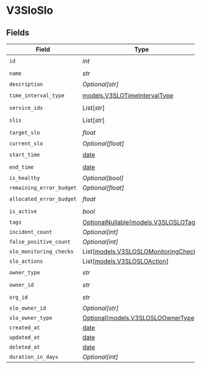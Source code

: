 # V3SloSlo


## Fields

| Field                                                                        | Type                                                                         | Required                                                                     | Description                                                                  |
| ---------------------------------------------------------------------------- | ---------------------------------------------------------------------------- | ---------------------------------------------------------------------------- | ---------------------------------------------------------------------------- |
| `id`                                                                         | *int*                                                                        | :heavy_check_mark:                                                           | N/A                                                                          |
| `name`                                                                       | *str*                                                                        | :heavy_check_mark:                                                           | N/A                                                                          |
| `description`                                                                | *Optional[str]*                                                              | :heavy_minus_sign:                                                           | N/A                                                                          |
| `time_interval_type`                                                         | [models.V3SLOTimeIntervalType](../models/v3slotimeintervaltype.md)           | :heavy_check_mark:                                                           | N/A                                                                          |
| `service_ids`                                                                | List[*str*]                                                                  | :heavy_check_mark:                                                           | N/A                                                                          |
| `slis`                                                                       | List[*str*]                                                                  | :heavy_check_mark:                                                           | N/A                                                                          |
| `target_slo`                                                                 | *float*                                                                      | :heavy_check_mark:                                                           | N/A                                                                          |
| `current_slo`                                                                | *Optional[float]*                                                            | :heavy_minus_sign:                                                           | N/A                                                                          |
| `start_time`                                                                 | [date](https://docs.python.org/3/library/datetime.html#date-objects)         | :heavy_check_mark:                                                           | N/A                                                                          |
| `end_time`                                                                   | [date](https://docs.python.org/3/library/datetime.html#date-objects)         | :heavy_check_mark:                                                           | N/A                                                                          |
| `is_healthy`                                                                 | *Optional[bool]*                                                             | :heavy_minus_sign:                                                           | N/A                                                                          |
| `remaining_error_budget`                                                     | *Optional[float]*                                                            | :heavy_minus_sign:                                                           | N/A                                                                          |
| `allocated_error_budget`                                                     | *float*                                                                      | :heavy_check_mark:                                                           | N/A                                                                          |
| `is_active`                                                                  | *bool*                                                                       | :heavy_check_mark:                                                           | N/A                                                                          |
| `tags`                                                                       | [OptionalNullable[models.V3SLOSLOTags]](../models/v3sloslotags.md)           | :heavy_minus_sign:                                                           | N/A                                                                          |
| `incident_count`                                                             | *Optional[int]*                                                              | :heavy_minus_sign:                                                           | N/A                                                                          |
| `false_positive_count`                                                       | *Optional[int]*                                                              | :heavy_minus_sign:                                                           | N/A                                                                          |
| `slo_monitoring_checks`                                                      | List[[models.V3SLOSLOMonitoringCheck](../models/v3sloslomonitoringcheck.md)] | :heavy_minus_sign:                                                           | N/A                                                                          |
| `slo_actions`                                                                | List[[models.V3SLOSLOAction](../models/v3slosloaction.md)]                   | :heavy_minus_sign:                                                           | N/A                                                                          |
| `owner_type`                                                                 | *str*                                                                        | :heavy_check_mark:                                                           | N/A                                                                          |
| `owner_id`                                                                   | *str*                                                                        | :heavy_check_mark:                                                           | N/A                                                                          |
| `org_id`                                                                     | *str*                                                                        | :heavy_check_mark:                                                           | N/A                                                                          |
| `slo_owner_id`                                                               | *Optional[str]*                                                              | :heavy_minus_sign:                                                           | N/A                                                                          |
| `slo_owner_type`                                                             | [Optional[models.V3SLOSLOOwnerType]](../models/v3slosloownertype.md)         | :heavy_minus_sign:                                                           | N/A                                                                          |
| `created_at`                                                                 | [date](https://docs.python.org/3/library/datetime.html#date-objects)         | :heavy_minus_sign:                                                           | N/A                                                                          |
| `updated_at`                                                                 | [date](https://docs.python.org/3/library/datetime.html#date-objects)         | :heavy_minus_sign:                                                           | N/A                                                                          |
| `deleted_at`                                                                 | [date](https://docs.python.org/3/library/datetime.html#date-objects)         | :heavy_minus_sign:                                                           | N/A                                                                          |
| `duration_in_days`                                                           | *Optional[int]*                                                              | :heavy_minus_sign:                                                           | N/A                                                                          |